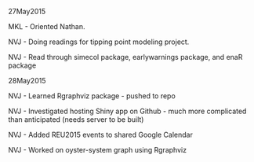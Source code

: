 27May2015

MKL - Oriented Nathan.

NVJ - Doing readings for tipping point modeling project.

NVJ - Read through simecol package, earlywarnings package, and enaR package

28May2015

NVJ - Learned Rgraphviz package - pushed to repo

NVJ - Investigated hosting Shiny app on Github - much more complicated than anticipated (needs server to be built)

NVJ - Added REU2015 events to shared Google Calendar

NVJ - Worked on oyster-system graph using Rgraphviz

